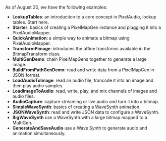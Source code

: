 As of August 20, we have the following examples:

- **LookupTables**: an introduction to a core concept in PixelAudio, lookup tables. Start here. 
- **Starter**: basics of creating a PixelMapGen instance and plugging it into a PixelAudioMapper.
- **QuickAnimation**: a simple way to animate a bitmap using PixelAudioMapper.
- **TransformPimage**: introduces the affine transforms available in the BitmapTransform class.
- **MultiGenDemo**: chain PixelMapGens together to generate a large image.
- **BuildFromPathGenDemo**: read and write data from a PixelMapGen in JSON format. 
- **LoadAudioToImage**: read an audio file, trancode it into an image and then play audio samples. 
- **LoadImageToAudio**: read, write, play, and mix channels of images and audio files. 
- **AudioCapture**: capture streaming or live audio and turn it into a bitmap.
- **SimpleWaveSynth**: basics of creating a WaveSynth animation. 
- **JSONWaveSynth**: read and write JSON data to configure a WaveSynth.
- **BigWaveSynth** use a WaveSynth with a large bitmap mapped to a MultiGen. 
- **GenerateAndSaveAudio** use a Wave Synth to generate audio and animation simultaneously.
